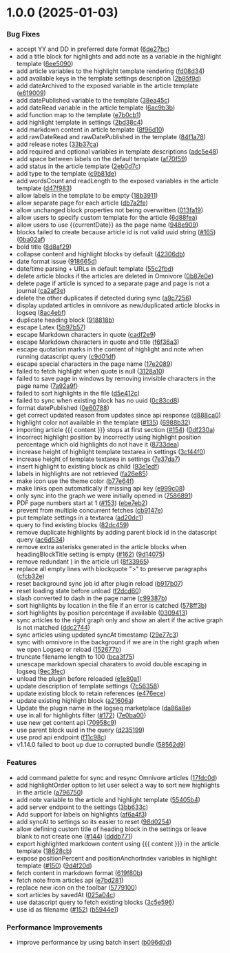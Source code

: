 # 1.0.0 (2025-01-03)


### Bug Fixes

* accept YY and DD in preferred date format ([6de27bc](https://github.com/hnykda/wallabag-logseq-sync/commit/6de27bc8bcdd8c7208b6d16ddd68331a8eeaa941))
* add a title block for highlights and add note as a variable in the highlight template ([6ee5090](https://github.com/hnykda/wallabag-logseq-sync/commit/6ee5090b7d140c0b8d153b166cd6aa9af54d8556))
* add article variables to the highlight template rendering ([fd08d34](https://github.com/hnykda/wallabag-logseq-sync/commit/fd08d340c02088e2f9a507bb28cdcdb7fc2512ea))
* add available keys in the template settings description ([2b95f9d](https://github.com/hnykda/wallabag-logseq-sync/commit/2b95f9daf63cab6cb55da0604bf5666f99ea6f94))
* add dateArchived to the exposed variable in the article template ([e619009](https://github.com/hnykda/wallabag-logseq-sync/commit/e6190095b0bfcc86da6bb2364bf3f675ebc88552))
* add datePublished variable to the template ([38ea45c](https://github.com/hnykda/wallabag-logseq-sync/commit/38ea45c5bd71eaab73115161a189931aef9fd76d))
* add dateRead variable in the article template ([6ac9b3b](https://github.com/hnykda/wallabag-logseq-sync/commit/6ac9b3babf6a3a0ef54d022082b0d7d6a6fbac09))
* add function map to the template ([e7b0cb1](https://github.com/hnykda/wallabag-logseq-sync/commit/e7b0cb108ea018f80c835b175b27113a3f22f37c))
* add highlight template in settings ([2bd38c4](https://github.com/hnykda/wallabag-logseq-sync/commit/2bd38c49060335f93b5a47c13ea39da6579f4a8e))
* add markdown content in article template ([8f96d10](https://github.com/hnykda/wallabag-logseq-sync/commit/8f96d10c54eec835a7ee216ce32f94b445ad88e0))
* add rawDateRead and rawDatePublished in the template ([84f1a78](https://github.com/hnykda/wallabag-logseq-sync/commit/84f1a781f01041cb4fdea228edbf18f5c56f7fb2))
* add release notes ([33b37ca](https://github.com/hnykda/wallabag-logseq-sync/commit/33b37ca5529a8ebcc9b84970b8df161d6adcd781))
* add required and optional variables in template descriptions ([adc5e48](https://github.com/hnykda/wallabag-logseq-sync/commit/adc5e48ec1af3343743ff9e23a4ffc1101ce7394))
* add space between labels on the default template ([af70f59](https://github.com/hnykda/wallabag-logseq-sync/commit/af70f595e9c7461fbc75432979d61ae22f854d02))
* add status in the article template ([2eb0d7c](https://github.com/hnykda/wallabag-logseq-sync/commit/2eb0d7c9ffc7f266130e29268071d4cc20971bc7))
* add type to the template ([c9b81de](https://github.com/hnykda/wallabag-logseq-sync/commit/c9b81def99f6679e8d1bdd26d29e37abd0534af2))
* add wordsCount and readLength to the exposed variables in the article template ([d47f983](https://github.com/hnykda/wallabag-logseq-sync/commit/d47f98381dd0e31b9531758b1645d2b4bfc2bedf))
* allow labels in the template to be empty ([18b3911](https://github.com/hnykda/wallabag-logseq-sync/commit/18b39118c4eac118b5eb2030815e71ea552c9144))
* allow separate page for each article ([db7a2fe](https://github.com/hnykda/wallabag-logseq-sync/commit/db7a2fe4dbeb760541a09931cc00cd1dea3c74f2))
* allow unchanged block properties not being overwritten ([013fa19](https://github.com/hnykda/wallabag-logseq-sync/commit/013fa1980c5b1dc0a4496268ae903d863dbe0879))
* allow users to specify custom template for the article ([6d88fea](https://github.com/hnykda/wallabag-logseq-sync/commit/6d88fea8f6b6e1822bd4c8ae5406ddf3110450c1))
* allow users to use {{currentDate}} as the page name ([948e909](https://github.com/hnykda/wallabag-logseq-sync/commit/948e909740389c20eecf87ec3f7903c119b04469))
* blocks failed to create because article id is not valid uuid string ([#165](https://github.com/hnykda/wallabag-logseq-sync/issues/165)) ([0ba02af](https://github.com/hnykda/wallabag-logseq-sync/commit/0ba02af4a3b60b49bcf53e99b9030c73e714141a))
* bold title ([8d8af29](https://github.com/hnykda/wallabag-logseq-sync/commit/8d8af29f0ad16313f2c05306698fb8a828d64e9c))
* collapse content and highlight blocks by default ([42306db](https://github.com/hnykda/wallabag-logseq-sync/commit/42306dba8b80112bb09d6f8161da3817a555482b))
* date format issue ([918665d](https://github.com/hnykda/wallabag-logseq-sync/commit/918665d7ee6f2092767324c04c21925da1f277d4))
* date/time parsing + URLs in default template ([55c2fbd](https://github.com/hnykda/wallabag-logseq-sync/commit/55c2fbd4e034e192fdfdcdff92382e9c524c1c28))
* delete article blocks if the articles are deleted in Omnivore ([0b87e0e](https://github.com/hnykda/wallabag-logseq-sync/commit/0b87e0efd9f2413c923eb732185cdadab9913b69))
* delete page if article is synced to a separate page and page is not a journal ([ca2af3e](https://github.com/hnykda/wallabag-logseq-sync/commit/ca2af3e70ecdf99c969c2cc89d7c4c9c5dcba89b))
* delete the other duplicates if detected during sync ([a9c7256](https://github.com/hnykda/wallabag-logseq-sync/commit/a9c72562c076e190ef357392c3862d9c0e0e5a79))
* display updated articles in omnivore as new/duplicated article blocks in logseq ([8ac4ebf](https://github.com/hnykda/wallabag-logseq-sync/commit/8ac4ebffeb5c50e86c5d2af26edb09aef72a193d))
* duplicate heading block ([918818b](https://github.com/hnykda/wallabag-logseq-sync/commit/918818bcd20e5c8e691d7ec3257a2b2ee4bf741e))
* escape Latex ([5b97b57](https://github.com/hnykda/wallabag-logseq-sync/commit/5b97b57425ca0b81e546b1b8a9b4d2f05f2b2b16))
* escape Markdown characters in quote ([cadf2e9](https://github.com/hnykda/wallabag-logseq-sync/commit/cadf2e92c9d923a6113d6fc6974d386852031184))
* escape Markdown characters in quote and title ([f6f36a3](https://github.com/hnykda/wallabag-logseq-sync/commit/f6f36a3bfbe179329311ffeb01292ef16107fe73))
* escape quotation marks in the content of highlight and note when running datascript query ([c9d01df](https://github.com/hnykda/wallabag-logseq-sync/commit/c9d01dfc1222ae6f61724112c61827243c4bb2dd))
* escape special characters in the page name ([17e2089](https://github.com/hnykda/wallabag-logseq-sync/commit/17e20898701d6d4638e00b0a23cb0b7320a91f03))
* failed to fetch highlight when quote is null ([3128a10](https://github.com/hnykda/wallabag-logseq-sync/commit/3128a10889bc99c0f5804e06feb95d378f42b117))
* failed to save page in windows by removing invisible characters in the page name ([7a92a9f](https://github.com/hnykda/wallabag-logseq-sync/commit/7a92a9f807dd8893cdcaae99f641daa05c935f4c))
* failed to sort highlights in the file ([d5e412c](https://github.com/hnykda/wallabag-logseq-sync/commit/d5e412c6cb27e1dd53d8b7254db5c42aa4e99588))
* failed to sync when existing block has no uuid ([0c83cd8](https://github.com/hnykda/wallabag-logseq-sync/commit/0c83cd83dbf11aec981b9bdce8a552440ae8bda6))
* format datePublished ([0e60788](https://github.com/hnykda/wallabag-logseq-sync/commit/0e60788f34dae20865dd97f22b69ab68b0dee422))
* get correct updated reason from updates since api response ([d888ca0](https://github.com/hnykda/wallabag-logseq-sync/commit/d888ca0fc1d679f95ca4e69206ec1d3562c8c7d7))
* highlight color not available in the template ([#135](https://github.com/hnykda/wallabag-logseq-sync/issues/135)) ([6988b32](https://github.com/hnykda/wallabag-logseq-sync/commit/6988b326bd1fec0694bfe8c76c2580d140788bd3))
* importing article {{{ content }}} stops at first section ([#154](https://github.com/hnykda/wallabag-logseq-sync/issues/154)) ([0df230a](https://github.com/hnykda/wallabag-logseq-sync/commit/0df230ab6643369ec586b215c72b7e52e0cd07f1))
* incorrect highlight position by incorrectly using highlight position percentage which old highlights do not have it ([8733dea](https://github.com/hnykda/wallabag-logseq-sync/commit/8733deab124130231dc5ee30a20dfde986ddb5a2))
* increase height of highlight template textarea in settings ([3cf44f0](https://github.com/hnykda/wallabag-logseq-sync/commit/3cf44f0e9bd7e088ec6f7d73278bb94cd07d752c))
* increase height of template textarea in settings ([7e37da7](https://github.com/hnykda/wallabag-logseq-sync/commit/7e37da7d9e7c8d6803ea129b996a8575a1eb9d6c))
* insert highlight to existing block as child ([93e1edf](https://github.com/hnykda/wallabag-logseq-sync/commit/93e1edfb8dd53cb90f73ac7b84d3fc47846788bf))
* labels in highlights are not retrieved ([fa26e85](https://github.com/hnykda/wallabag-logseq-sync/commit/fa26e85e5b8fbd67ebfe8b72e3a989ab7ac9cfda))
* make icon use the theme color ([b77e64f](https://github.com/hnykda/wallabag-logseq-sync/commit/b77e64fb70461f08bbabfcf7613b60dc28de36e7))
* make links open automatically if missing api key ([e999c08](https://github.com/hnykda/wallabag-logseq-sync/commit/e999c0828b1abfba67499aa1cee892405a63ed6d))
* only sync into the graph we were initially opened in ([7586891](https://github.com/hnykda/wallabag-logseq-sync/commit/758689121333a0ecaa630694a3f958b0d820afe2))
* PDF page numbers start at 1 ([#153](https://github.com/hnykda/wallabag-logseq-sync/issues/153)) ([ebe7eb2](https://github.com/hnykda/wallabag-logseq-sync/commit/ebe7eb2f8e397705e7acf5910255b67db2f083c8))
* prevent from multiple concurrent fetches ([cb9147e](https://github.com/hnykda/wallabag-logseq-sync/commit/cb9147e193734a5a95a477ce7372112c8509d51b))
* put template settings in a textarea ([ad20dc1](https://github.com/hnykda/wallabag-logseq-sync/commit/ad20dc11683bd2e2bd455cad84a00c01a34008e7))
* query to find existing blocks ([82dc459](https://github.com/hnykda/wallabag-logseq-sync/commit/82dc4591161d0bcfefdf909bd05ff6fc3423a5f3))
* remove duplicate highlights by adding parent block id in the datascript query ([ac6d534](https://github.com/hnykda/wallabag-logseq-sync/commit/ac6d534a9c8a5938135b588a19660cf30a33eb00))
* remove extra asterisks generated in the article blocks when headingBlockTitle setting is empty ([#162](https://github.com/hnykda/wallabag-logseq-sync/issues/162)) ([9d14075](https://github.com/hnykda/wallabag-logseq-sync/commit/9d140758ad2d0b4322185863fd5751ea0fe5245d))
* remove redundant ) in the article url ([8f33965](https://github.com/hnykda/wallabag-logseq-sync/commit/8f3396581bc7dabd08e4b62426e7a909e2e8494c))
* replace all empty lines with blockquote ">" to preserve paragraphs ([cfcb32e](https://github.com/hnykda/wallabag-logseq-sync/commit/cfcb32e98603fdc176bab6d669e51d0f0e012bc1))
* reset background sync job id after plugin reload ([b917b07](https://github.com/hnykda/wallabag-logseq-sync/commit/b917b07384868b4e5524982d8d634bbae1cbe44f))
* reset loading state before unload ([f2dcd60](https://github.com/hnykda/wallabag-logseq-sync/commit/f2dcd602ffd2ee6dd7837d17488f90120eaf0186))
* slash converted to dash in the page name ([c99387b](https://github.com/hnykda/wallabag-logseq-sync/commit/c99387b05ac49b67efa1efea4fa9c5f03e781ceb))
* sort highlights by location in the file if an error is catched ([578ff3b](https://github.com/hnykda/wallabag-logseq-sync/commit/578ff3bee1f23e0d615ecfb1e543ef2ee66ee551))
* sort highlights by position percentage if available ([0309413](https://github.com/hnykda/wallabag-logseq-sync/commit/0309413d219741b7a537c364ba26dcaf19644b14))
* sync articles to the right graph only and show an alert if the active graph is not matched ([ddc2744](https://github.com/hnykda/wallabag-logseq-sync/commit/ddc27446338035d192cdd459cda061a45a97875d))
* sync articles using updated syncAt timestamp ([29e77c3](https://github.com/hnykda/wallabag-logseq-sync/commit/29e77c33c08bb88275355b3b855736de5f35645c))
* sync with omnivore in the background if we are in the right graph when we open Logseq or reload ([152677b](https://github.com/hnykda/wallabag-logseq-sync/commit/152677bdd84f6623b7a8ac3cf883c94565504b60))
* truncate filename length to 100 ([bca3f75](https://github.com/hnykda/wallabag-logseq-sync/commit/bca3f75e437b2037239e1953a16bfebc223d924f))
* unescape markdown special charaters to avoid double escaping in logseq ([9ec3fec](https://github.com/hnykda/wallabag-logseq-sync/commit/9ec3fecd94bdc61b7190ebea42d9ecfda8ac8696))
* unload the plugin before reloaded ([e1e80a1](https://github.com/hnykda/wallabag-logseq-sync/commit/e1e80a1f4ebe27ba33501f9fd0c060b52be24126))
* update description of template settings ([7c56358](https://github.com/hnykda/wallabag-logseq-sync/commit/7c56358b9d1da2fe7e0adbad758d773a8780795e))
* update existing block to retain references ([e476ece](https://github.com/hnykda/wallabag-logseq-sync/commit/e476ecebe06f32cc09632af923539ba17858c047))
* update existing highlight block ([a21606a](https://github.com/hnykda/wallabag-logseq-sync/commit/a21606a23ff63039891cd1db25cd65b6d023e612))
* Update the plugin name in the logseq marketplace ([da86a8e](https://github.com/hnykda/wallabag-logseq-sync/commit/da86a8e5490c3ea63614013b78751e48a4f93ad2))
* use in:all for highlights filter ([#172](https://github.com/hnykda/wallabag-logseq-sync/issues/172)) ([7e0ba00](https://github.com/hnykda/wallabag-logseq-sync/commit/7e0ba00efb3bc31c19c1c4eb34d95be1935ba893))
* use new get content api ([70958c9](https://github.com/hnykda/wallabag-logseq-sync/commit/70958c9ef33af2703a2a7ad5be3d1572b810948a))
* use parent block uuid in the query ([d235199](https://github.com/hnykda/wallabag-logseq-sync/commit/d235199f73d61013172b0f8fce4a77ea7fa8c21b))
* use prod api endpoint ([f11c98c](https://github.com/hnykda/wallabag-logseq-sync/commit/f11c98c58507aa4597b19f1881a4cd66bbf655b7))
* v1.14.0 failed to boot up due to corrupted bundle ([58562d9](https://github.com/hnykda/wallabag-logseq-sync/commit/58562d98cf716838acee9549a8e8527ef9e6aa7b))


### Features

* add command palette for sync and resync Omnivore articles ([17fdc0d](https://github.com/hnykda/wallabag-logseq-sync/commit/17fdc0dd891e00bbe53cca444b9acf07b315db39))
* add highlightOrder option to let user select a way to sort new highlights in the article ([a796750](https://github.com/hnykda/wallabag-logseq-sync/commit/a7967506ddf5397cda3ab3219d0a5fe5d436bf43))
* add note variable to the article and highlight template ([55405b4](https://github.com/hnykda/wallabag-logseq-sync/commit/55405b4aad076c7d9fa7f5e860ac52bd7a82652c))
* add server endpoint to the settings ([3bb633c](https://github.com/hnykda/wallabag-logseq-sync/commit/3bb633c0296b29524f0da129f79635b7c5f30453))
* Add support for labels on highlights ([af6a4f3](https://github.com/hnykda/wallabag-logseq-sync/commit/af6a4f359e83a8659dfa71b44c9a878a571d7918))
* add syncAt to settings so its easier to reset ([98d0254](https://github.com/hnykda/wallabag-logseq-sync/commit/98d02544ccf52941a2e05e70d317d21df212a940))
* allow defining custom title of heading block in the settings or leave blank to not create one ([#144](https://github.com/hnykda/wallabag-logseq-sync/issues/144)) ([dddb771](https://github.com/hnykda/wallabag-logseq-sync/commit/dddb771200cb62e151f067d96db07e7aa1c3a233))
* export highlighted markdown content using {{{ content }}} in the article template ([18628cb](https://github.com/hnykda/wallabag-logseq-sync/commit/18628cb4c8727f6bf0113c0c4ac71ae8cc44e7a5))
* expose positionPercent and positionAnchorIndex variables in highlight template ([#150](https://github.com/hnykda/wallabag-logseq-sync/issues/150)) ([9d4f20d](https://github.com/hnykda/wallabag-logseq-sync/commit/9d4f20dfab49e8decda934f3393a63c7b9406d7a))
* fetch content in markdown format ([619f80b](https://github.com/hnykda/wallabag-logseq-sync/commit/619f80b9d28a0563cd2fe9a5f02147ec9363e44d))
* fetch note from articles api ([e7bd281](https://github.com/hnykda/wallabag-logseq-sync/commit/e7bd281eff0574ffdfbd5f6875be07f676140a97))
* replace new icon on the toolbar ([5779100](https://github.com/hnykda/wallabag-logseq-sync/commit/577910024c98a99e06db19ebdd06481373eb8853))
* sort articles by savedAt ([025a04c](https://github.com/hnykda/wallabag-logseq-sync/commit/025a04c8d4788ee60baa4722a5356e52a132de8c))
* use datascript query to fetch existing blocks ([3c5e596](https://github.com/hnykda/wallabag-logseq-sync/commit/3c5e5962eaedb9724e5959a9fb257c9faae27af1))
* use id as filename ([#152](https://github.com/hnykda/wallabag-logseq-sync/issues/152)) ([b5944e1](https://github.com/hnykda/wallabag-logseq-sync/commit/b5944e1a3ac3bce44e4737bb119ba2f9f2510c27))


### Performance Improvements

* improve performance by using batch insert ([b096d0d](https://github.com/hnykda/wallabag-logseq-sync/commit/b096d0d9ef72618466434bbb7c206d6786a83bff))
